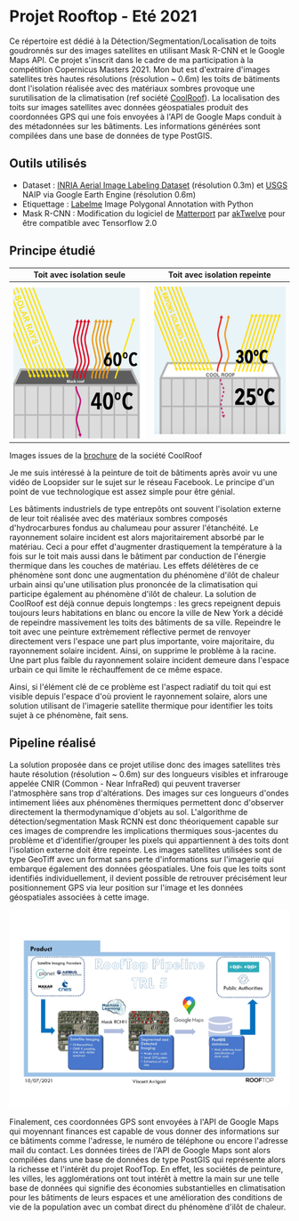 # Projet Rooftop - Eté 2021
Ce répertoire est dédié à la Détection/Segmentation/Localisation de toits goudronnés sur des images satellites en utilisant Mask R-CNN et le Google Maps API. Ce projet s'inscrit dans le cadre de ma participation à la compétition Copernicus Masters 2021. Mon but est d'extraire d'images satellites très hautes résolutions (résolution ~ 0.6m) les toits de bätiments dont l'isolation réalisée avec des matériaux sombres provoque une surutilisation de la climatisation (ref société [CoolRoof](https://coolroof-france.com/en/)). La localisation des toits sur images satellites avec données géospatiales produit des coordonnées GPS qui une fois envoyées à l'API de Google Maps conduit à des métadonnées sur les bâtiments. Les informations générées sont compilées dans une base de données de type PostGIS.

## Outils utilisés 

- Dataset : [INRIA Aerial Image Labeling Dataset](https://project.inria.fr/aerialimagelabeling/) (résolution 0.3m) et [USGS](https://earthexplorer.usgs.gov/) NAIP via Google Earth Engine (résolution 0.6m)
- Etiquettage : [Labelme](https://github.com/wkentaro/labelme) Image Polygonal Annotation with Python
- Mask R-CNN : Modification du logiciel de [Matterport](https://github.com/matterport/Mask_RCNN) par [akTwelve](https://github.com/akTwelve/Mask_RCNN) pour être compatible avec Tensorflow 2.0



## Principe étudié 


Toit avec isolation seule            |  Toit avec isolation repeinte
:-------------------------:|:-------------------------:
<img src="https://github.com/vintel38/RoofTop/blob/master/doc/images/heat.png" width="300" /> | <img src="https://github.com/vintel38/RoofTop/blob/master/doc/images/cool.png"  width="300" />
Images issues de la [brochure](https://coolroof-france.com/wp-content/uploads/2021/05/plaquette_commerciale_en-1.pdf) de la société CoolRoof   

Je me suis intéressé à la peinture de toit de bâtiments après avoir vu une vidéo de Loopsider sur le sujet sur le réseau Facebook. Le principe d'un point de vue technologique est assez simple pour être génial. 

Les bâtiments industriels de type entrepôts ont souvent l'isolation externe de leur toit réalisée avec des matériaux sombres composés d'hydrocarbures fondus au chalumeau pour assurer l'étanchéité. Le rayonnement solaire incident est alors majoritairement absorbé par le matériau. Ceci a pour effet d'augmenter drastiquement la température à la fois sur le toit mais aussi dans le bâtiment par conduction de l'énergie thermique dans les couches de matériau. Les effets délétères de ce phénomène sont donc une augmentation du phénomène d'ilôt de chaleur urbain ainsi qu'une utilisation plus prononcée de la climatisation qui participe également au phénomène d'ilôt de chaleur. La solution de CoolRoof est déjà connue depuis longtemps : les grecs repeignent depuis toujours leurs habitations en blanc ou encore la ville de New York a décidé de repeindre massivement les toits des bâtiments de sa ville. Repeindre le toit avec une peinture extrèmement réflective permet de renvoyer directement vers l'espace une part plus importante, voire majoritaire, du rayonnement solaire incident. Ainsi, on supprime le problème à la racine. Une part plus faible du rayonnement solaire incident demeure dans l'espace urbain ce qui limite le réchauffement de ce même espace. 

Ainsi, si l'élément clé de ce problème est l'aspect radiatif du toit qui est visible depuis l'espace d'où provient le rayonnement solaire, alors une solution utilisant de l'imagerie satellite thermique pour identifier les toits sujet à ce phénomène, fait sens. 


## Pipeline réalisé

La solution proposée dans ce projet utilise donc des images satellites très haute résolution (résolution ~ 0.6m) sur des longueurs visibles et infrarouge appelée CNIR (Common - Near InfraRed) qui peuvent traverser l'atmosphère sans trop d'altérations. Des images sur ces longueurs d'ondes intimement liées aux phénomènes thermiques permettent donc d'observer directement la thermodynamique d'objets au sol. L'algorithme de détection/segmentation Mask RCNN est donc théoriquement capable sur ces images de comprendre les implications thermiques sous-jacentes du problème et d'identifier/grouper les pixels qui appartiennent à des toits dont l'isolation externe doit être repeinte. Les images satellites utilisées sont de type GeoTiff avec un format sans perte d'informations sur l'imagerie qui embarque également des données géospatiales. Une fois que les toits sont identifiés individuellement, il devient possible de retrouver précisément leur positionnement GPS via leur position sur l'image et les données géospatiales associées à cette image. 


<img src="https://github.com/vintel38/RoofTop/blob/master/doc/prez/3.jpg"  width="700" />

Finalement, ces coordonnées GPS sont envoyées à l'API de Google Maps qui moyennant finances est capable de vous donner des informations sur ce bâtiments comme l'adresse, le numéro de téléphone ou encore l'adresse mail du contact. Les données tirées de l'API de Google Maps sont alors compilées dans une base de données de type PostGIS qui représente alors la richesse et l'intérêt du projet RoofTop. En effet, les sociétés de peinture, les villes, les agglomérations ont tout intérêt à mettre la main sur une telle base de données qui signifie des économies substantielles en climatisation pour les bâtiments de leurs espaces et une amélioration des conditions de vie de la population avec un combat direct du phénomène d'ilôt de chaleur. 

